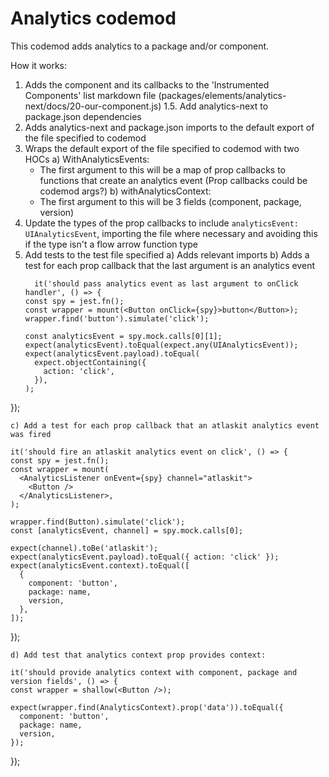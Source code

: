 # Analytics codemod

This codemod adds analytics to a package and/or component.

How it works:

1. Adds the component and its callbacks to the 'Instrumented Components' list markdown file (packages/elements/analytics-next/docs/20-our-component.js)
1.5. Add analytics-next to package.json dependencies
2. Adds analytics-next and package.json imports to the default export of the file specified to codemod
3. Wraps the default export of the file specified to codemod with two HOCs
  a) WithAnalyticsEvents:
    * The first argument to this will be a map of prop callbacks to functions that create an analytics event (Prop callbacks could be codemod args?)
  b) withAnalyticsContext:
    * The first argument to this will be 3 fields (component, package, version)
4. Update the types of the prop callbacks to include `analyticsEvent: UIAnalyticsEvent`, importing the file where necessary and avoiding this if the type isn't
   a flow arrow function type
5. Add tests to the test file specified
  a) Adds relevant imports
  b) Adds a test for each prop callback that the last argument is an analytics event
    ```
      it('should pass analytics event as last argument to onClick handler', () => {
    const spy = jest.fn();
    const wrapper = mount(<Button onClick={spy}>button</Button>);
    wrapper.find('button').simulate('click');

    const analyticsEvent = spy.mock.calls[0][1];
    expect(analyticsEvent).toEqual(expect.any(UIAnalyticsEvent));
    expect(analyticsEvent.payload).toEqual(
      expect.objectContaining({
        action: 'click',
      }),
    );
  });
  ```
  c) Add a test for each prop callback that an atlaskit analytics event was fired
  ```
    it('should fire an atlaskit analytics event on click', () => {
    const spy = jest.fn();
    const wrapper = mount(
      <AnalyticsListener onEvent={spy} channel="atlaskit">
        <Button />
      </AnalyticsListener>,
    );

    wrapper.find(Button).simulate('click');
    const [analyticsEvent, channel] = spy.mock.calls[0];

    expect(channel).toBe('atlaskit');
    expect(analyticsEvent.payload).toEqual({ action: 'click' });
    expect(analyticsEvent.context).toEqual([
      {
        component: 'button',
        package: name,
        version,
      },
    ]);
  });
  ```
  d) Add test that analytics context prop provides context:
  ```
    it('should provide analytics context with component, package and version fields', () => {
    const wrapper = shallow(<Button />);

    expect(wrapper.find(AnalyticsContext).prop('data')).toEqual({
      component: 'button',
      package: name,
      version,
    });
  });
  ```